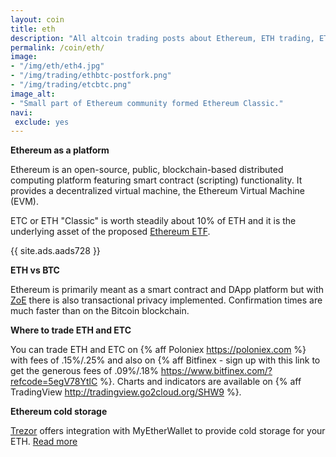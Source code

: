 ```yaml
---
layout: coin
title: eth
description: "All altcoin trading posts about Ethereum, ETH trading, ETH hodling, Ether classic trading and investment."
permalink: /coin/eth/
image:
- "/img/eth/eth4.jpg"
- "/img/trading/ethbtc-postfork.png"
- "/img/trading/etcbtc.png"
image_alt:
- "Small part of Ethereum community formed Ethereum Classic."
navi:
 exclude: yes
---
```


**Ethereum as a platform**

Ethereum is an open-source, public, blockchain-based distributed computing platform featuring smart contract (scripting) functionality. It provides a decentralized virtual machine, the Ethereum Virtual Machine (EVM).

ETC or ETH "Classic" is worth steadily about 10% of ETH and it is the underlying asset of the proposed [Ethereum ETF](https://grayscale.co/ethereum-investment-trust/).

{{ site.ads.aads728 }}


**ETH vs BTC**

Ethereum is primarily meant as a smart contract and DApp platform but with [ZoE](https://www.altcointrading.net/zoe-ethereum-alphabay/) there is also transactional privacy implemented. Confirmation times are much faster than on the Bitcoin blockchain.

**Where to trade ETH and ETC**

You can trade ETH and ETC on {% aff Poloniex https://poloniex.com %} with fees of .15%/.25% and also on {% aff Bitfinex - sign up with this link to get the generous fees of .09%/.18% https://www.bitfinex.com/?refcode=5egV78YtlC %}. Charts and indicators are available on {% aff TradingView http://tradingview.go2cloud.org/SHW9 %}.

**Ethereum cold storage**

<a rel="nofollow" target="_blank" href="https://shop.trezor.io?a=fany@tutanota.com">Trezor</a> offers integration with MyEtherWallet to provide cold storage for your ETH. <a target="_blank" href="https://blog.trezor.io/trezor-integration-with-myetherwallet-3e217a652e08#.u88e8jwbe">Read more</a>
